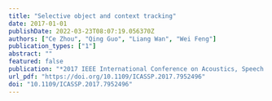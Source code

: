 ```yaml
---
title: "Selective object and context tracking"
date: 2017-01-01
publishDate: 2022-03-23T08:07:19.056370Z
authors: ["Ce Zhou", "Qing Guo", "Liang Wan", "Wei Feng"]
publication_types: ["1"]
abstract: ""
featured: false
publication: "*2017 IEEE International Conference on Acoustics, Speech and Signal Processing, ICASSP 2017, New Orleans, LA, USA, March 5-9, 2017*"
url_pdf: "https://doi.org/10.1109/ICASSP.2017.7952496"
doi: "10.1109/ICASSP.2017.7952496"
---
```


